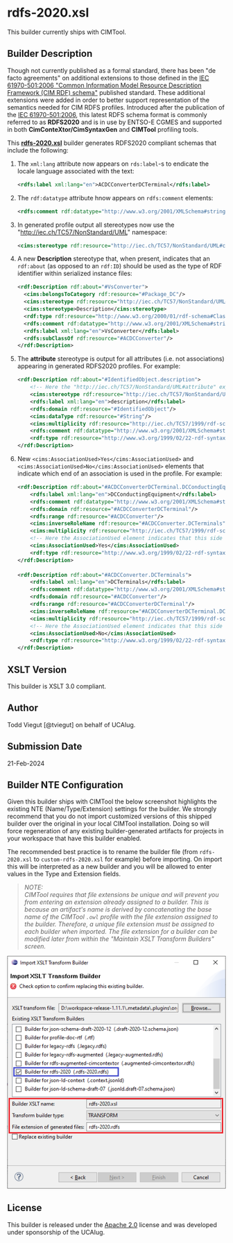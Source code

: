 # rdfs-2020.xsl

This builder currently ships with CIMTool.

## Builder Description

Though not currently published as a formal standard, there has been "de facto agreements" on additional extensions to those defined in the [IEC 61970-501:2006 "Common Information Model Resource Description Framework (CIM RDF) schema"](https://webstore.iec.ch/publication/6215) published standard. These additional extensions were added in order to better support representation of the semantics needed for CIM RDFS profiles. Introduced after the publication of the [IEC 61970-501:2006](https://webstore.iec.ch/publication/6215), this latest RDFS schema format is commonly referred to as **RDFS2020** and is in use by ENTSO-E CGMES and supported in both **CimConteXtor/CimSyntaxGen** and **CIMTool** profiling tools. 

This **[rdfs-2020.xsl](rdfs-2020.xsl)** builder generates RDFS2020 compliant schemas that include the following:

1. The ```xml:lang``` attribute now appears on ```rds:label```-s to endicate the locale language associated with the text:

    ```xml 
    <rdfs:label xml:lang="en">ACDCConverterDCTerminal</rdfs:label>
    ```

2. The ```rdf:datatype``` attribute hnow appears on ```rdfs:comment``` elements:

    ```xml
    <rdfs:comment rdf:datatype="http://www.w3.org/2001/XMLSchema#string">The attribute is used for an exchange of the EIC code (Energy identification Code). The length of the string is 16 characters as defined by the EIC code. For details on EIC scheme please refer to ENTSO-E web site.</rdfs:comment>
    ```

3. In generated profile output all stereotypes now use the "http://iec.ch/TC57/NonStandard/UML" namespace:

    ```xml
    <cims:stereotype rdf:resource="http://iec.ch/TC57/NonStandard/UML#concrete" />
    ```
4. A new **Description** stereotype that, when present, indicates that an ```rdf:about``` (as opposed to an ```rdf:ID```) should be used as the type of RDF identifier within serialized instance files:

    ```xml
   <rdf:Description rdf:about="#VsConverter">
      <cims:belongsToCategory rdf:resource="#Package_DC"/>
      <cims:stereotype rdf:resource="http://iec.ch/TC57/NonStandard/UML#concrete"/>
      <cims:stereotype>Description</cims:stereotype>
      <rdf:type rdf:resource="http://www.w3.org/2000/01/rdf-schema#Class"/>
      <rdfs:comment rdf:datatype="http://www.w3.org/2001/XMLSchema#string">DC side of the voltage source converter (VSC).</rdfs:comment>
      <rdfs:label xml:lang="en">VsConverter</rdfs:label>
      <rdfs:subClassOf rdf:resource="#ACDCConverter"/>
   </rdf:Description>
    ```

5. The **attribute** stereotype is output for all attributes (i.e. not associations) appearing in generated RDFS2020 profiles.  For example:

    ```xml
    <rdf:Description rdf:about="#IdentifiedObject.description">
        <!-- Here the "http://iec.ch/TC57/NonStandard/UML#attribute" expressly declares the description as an attribute. -->
        <cims:stereotype rdf:resource="http://iec.ch/TC57/NonStandard/UML#attribute"/>
        <rdfs:label xml:lang="en">description</rdfs:label>
        <rdfs:domain rdf:resource="#IdentifiedObject"/>
        <cims:dataType rdf:resource="#String"/>
        <cims:multiplicity rdf:resource="http://iec.ch/TC57/1999/rdf-schema-extensions-19990926#M:0..1"/>
        <rdfs:comment rdf:datatype="http://www.w3.org/2001/XMLSchema#string">The description is a free human readable text describing or naming the object. It may be non unique and may not correlate to a naming hierarchy.</rdfs:comment>
        <rdf:type rdf:resource="http://www.w3.org/1999/02/22-rdf-syntax-ns#Property"/>
    </rdf:Description>
    ```

6. New ```<cims:AssociationUsed>Yes</cims:AssociationUsed>``` and ```<cims:AssociationUsed>No</cims:AssociationUsed>``` elements that indicate which end of an association is used in the profile. For example:

    ```xml
    <rdf:Description rdf:about="#ACDCConverterDCTerminal.DCConductingEquipment">
        <rdfs:label xml:lang="en">DCConductingEquipment</rdfs:label>
        <rdfs:comment rdf:datatype="http://www.w3.org/2001/XMLSchema#string">A DC converter terminal belong to an DC converter.</rdfs:comment>
        <rdfs:domain rdf:resource="#ACDCConverterDCTerminal"/>
        <rdfs:range rdf:resource="#ACDCConverter"/>
        <cims:inverseRoleName rdf:resource="#ACDCConverter.DCTerminals"/>
        <cims:multiplicity rdf:resource="http://iec.ch/TC57/1999/rdf-schema-extensions-19990926#M:1"/>
        <!-- Here the AssociationUsed element indicates that this side of the association is what will appear in the instance data. -->
        <cims:AssociationUsed>Yes</cims:AssociationUsed>
        <rdf:type rdf:resource="http://www.w3.org/1999/02/22-rdf-syntax-ns#Property"/>
    </rdf:Description>

    <rdf:Description rdf:about="#ACDCConverter.DCTerminals">
        <rdfs:label xml:lang="en">DCTerminals</rdfs:label>
        <rdfs:comment rdf:datatype="http://www.w3.org/2001/XMLSchema#string">A DC converter have DC converter terminals. A converter has two DC converter terminals.</rdfs:comment>
        <rdfs:domain rdf:resource="#ACDCConverter"/>
        <rdfs:range rdf:resource="#ACDCConverterDCTerminal"/>
        <cims:inverseRoleName rdf:resource="#ACDCConverterDCTerminal.DCConductingEquipment"/>
        <cims:multiplicity rdf:resource="http://iec.ch/TC57/1999/rdf-schema-extensions-19990926#M:0..n"/>
        <!-- Here the AssociationUsed element indicates that this side of the association is what will not appear in the profile instance data. However, having it present is criticial for graph DBs and other inferencing that may have need to navigate the relationship from the other direction. -->
        <cims:AssociationUsed>No</cims:AssociationUsed>
        <rdf:type rdf:resource="http://www.w3.org/1999/02/22-rdf-syntax-ns#Property"/>
    </rdf:Description>
    ```


## XSLT Version

This builder is XSLT 3.0 compliant.

## Author

Todd Viegut [@tviegut] on behalf of UCAIug.

## Submission Date

21-Feb-2024

## Builder NTE Configuration

Given this builder ships with CIMTool the below screenshot highlights the existing NTE (Name/Type/Extension) settings for the builder.  We strongly recommend that you do not import customized versions of this shipped builder over the original in your local CIMTool installation. Doing so will force regeneration of any existing builder-generated artifacts for projects in your workspace that have this builder enabled.

The recommended best practice is to rename the builder file  (from ```rdfs-2020.xsl``` to ```custom-rdfs-2020.xsl``` for example) before importing. On import this will be interpreted as a new builder and you will be allowed to enter values in the Type and Extension fields.

>*NOTE: </br>CIMTool requires that file extensions be unique and will prevent you from entering an extension already assigned to a builder. This is because an artifact's name is derived by concatenating the base name of the CIMTool ```.owl``` profile with the file extension assigned to the builder. Therefore, a unique file extension must be assigned to each builder when imported. The file extension for a builder can be modified later from within the "Maintain XSLT Transform Builders" screen.*

![image](import-builder.png)

## License

This builder is released under the [Apache 2.0](../../LICENSE) license and was developed under sponsorship of the UCAIug.
